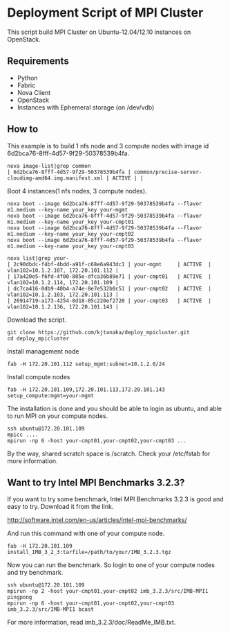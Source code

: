 Deployment Script of MPI Cluster
====================================

This script build MPI Cluster on Ubuntu-12.04/12.10 instances on OpenStack.

Requirements
---------------
* Python
* Fabric
* Nova Client
* OpenStack
* Instances with Ephemeral storage (on /dev/vdb)

How to
--------
This example is to build 1 nfs node and 3 compute nodes with image id 6d2bca76-8fff-4d57-9f29-50378539b4fa.
```
nova image-list|grep common
| 6d2bca76-8fff-4d57-9f29-50378539b4fa | common/precise-server-cloudimg-amd64.img.manifest.xml | ACTIVE | |
```

Boot 4 instances(1 nfs nodes, 3 compute nodes).
```
nova boot --image 6d2bca76-8fff-4d57-9f29-50378539b4fa --flavor m1.medium --key-name your_key your-mgmt
nova boot --image 6d2bca76-8fff-4d57-9f29-50378539b4fa --flavor m1.medium --key-name your_key your-cmpt01
nova boot --image 6d2bca76-8fff-4d57-9f29-50378539b4fa --flavor m1.medium --key-name your_key your-cmpt02
nova boot --image 6d2bca76-8fff-4d57-9f29-50378539b4fa --flavor m1.medium --key-name your_key your-cmpt03

nova list|grep your-
| 2c90dbdc-f4bf-4bdd-a91f-c68e6a943dc1 | your-mgmt     | ACTIVE  | vlan102=10.1.2.107, 172.20.101.112 |
| 17a420e5-f6fd-4f00-805e-dfca36b89e71 | your-cmpt01   | ACTIVE  | vlan102=10.1.2.114, 172.20.101.109 |
| dc7ca416-0db9-40b4-a74e-8e7e532b0c51 | your-cmpt02   | ACTIVE  | vlan102=10.1.2.103, 172.20.101.113 |
| 26914719-a173-4254-8d18-05c220ef2720 | your-cmpt03   | ACTIVE  | vlan102=10.1.2.136, 172.20.101.143 |
```

Download the script.
```
git clone https://github.com/kjtanaka/deploy_mpicluster.git
cd deploy_mpicluster
```

Install management node
```
fab -H 172.20.101.112 setup_mgmt:subnet=10.1.2.0/24
```

Install compute nodes
```
fab -H 172.20.101.109,172.20.101.113,172.20.101.143 setup_compute:mgmt=your-mgmt
```

The installation is done and you should be able to login as ubuntu, and able to run MPI on your compute nodes.

```
ssh ubuntu@172.20.101.109
mpicc ....
mpirun -np 6 -host your-cmpt01,your-cmpt02,your-cmpt03 ...
```
By the way, shared scratch space is /scratch. Check your /etc/fstab for more information.

Want to try Intel MPI Benchmarks 3.2.3?
----------------------------------
If you want to try some benchmark, Intel MPI Benchmarks 3.2.3 is good and easy to try.
Download it from the link.

http://software.intel.com/en-us/articles/intel-mpi-benchmarks/

And run this command with one of your compute node.
```
fab -H 172.20.101.109 install_IMB_3_2_3:tarfile=/path/to/your/IMB_3.2.3.tgz
```

Now you can run the benchmark. So login to one of your compute nodes and try benchmark.
```
ssh ubuntu@172.20.101.109
mpirun -np 2 -host your-cmpt01,your-cmpt02 imb_3.2.3/src/IMB-MPI1 pingpong
mpirun -np 6 -host your-cmpt01,your-cmpt02,your-cmpt03 imb_3.2.3/src/IMB-MPI1 bcast
```

For more information, read imb_3.2.3/doc/ReadMe_IMB.txt.
